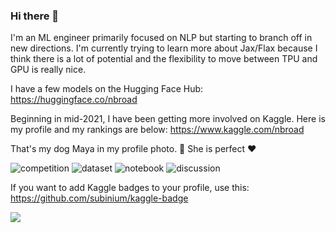 ### Hi there 👋

I'm an ML engineer primarily focused on NLP but starting to branch off in new directions.  I'm currently trying to learn more about Jax/Flax because I think there is a lot of potential and the flexibility to move between TPU and GPU is really nice.

I have a few models on the Hugging Face Hub: https://huggingface.co/nbroad

Beginning in mid-2021, I have been getting more involved on Kaggle. Here is my profile and my rankings are below: https://www.kaggle.com/nbroad  

That's my dog Maya in my profile photo. 🐶 She is perfect ❤️
<!--
**nbroad1881/nbroad1881** is a ✨ _special_ ✨ repository because its `README.md` (this file) appears on your GitHub profile.

Here are some ideas to get you started:

- 🔭 I’m currently working on ...
- 🌱 I’m currently learning ...
- 👯 I’m looking to collaborate on ...
- 🤔 I’m looking for help with ...
- 💬 Ask me about ...
- 📫 How to reach me: ...
- 😄 Pronouns: ...
- ⚡ Fun fact: ...
-->

![competition](https://road-to-kaggle-grandmaster.vercel.app/api/badges/nbroad/competition)
![dataset](https://road-to-kaggle-grandmaster.vercel.app/api/badges/nbroad/dataset)
![notebook](https://road-to-kaggle-grandmaster.vercel.app/api/badges/nbroad/notebook)
![discussion](https://road-to-kaggle-grandmaster.vercel.app/api/badges/nbroad/discussion)

If you want to add Kaggle badges to your profile, use this: https://github.com/subinium/kaggle-badge

<img align="center" src="https://github-readme-stats.vercel.app/api?username=nbroad1881&show_icons=true&text_color=24292e&bg_color=ffffff&hide_title=true">
